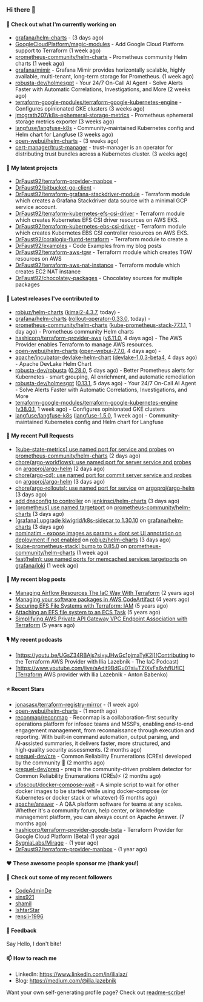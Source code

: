 ### Hi there 👋

#### 👷 Check out what I'm currently working on

- [grafana/helm-charts](https://github.com/grafana/helm-charts) -  (3 days ago)
- [GoogleCloudPlatform/magic-modules](https://github.com/GoogleCloudPlatform/magic-modules) - Add Google Cloud Platform support to Terraform (1 week ago)
- [prometheus-community/helm-charts](https://github.com/prometheus-community/helm-charts) - Prometheus community Helm charts (1 week ago)
- [grafana/mimir](https://github.com/grafana/mimir) - Grafana Mimir provides horizontally scalable, highly available, multi-tenant, long-term storage for Prometheus. (1 week ago)
- [robusta-dev/holmesgpt](https://github.com/robusta-dev/holmesgpt) - Your 24/7 On-Call AI Agent - Solve Alerts Faster with Automatic Correlations, Investigations, and More (2 weeks ago)
- [terraform-google-modules/terraform-google-kubernetes-engine](https://github.com/terraform-google-modules/terraform-google-kubernetes-engine) - Configures opinionated GKE clusters (3 weeks ago)
- [jmcgrath207/k8s-ephemeral-storage-metrics](https://github.com/jmcgrath207/k8s-ephemeral-storage-metrics) - Prometheus ephemeral storage metrics exporter (3 weeks ago)
- [langfuse/langfuse-k8s](https://github.com/langfuse/langfuse-k8s) - Community-maintained Kubernetes config and Helm chart for Langfuse (3 weeks ago)
- [open-webui/helm-charts](https://github.com/open-webui/helm-charts) -  (3 weeks ago)
- [cert-manager/trust-manager](https://github.com/cert-manager/trust-manager) - trust-manager is an operator for distributing trust bundles across a Kubernetes cluster. (3 weeks ago)

#### 🌱 My latest projects

- [DrFaust92/terraform-provider-mapbox](https://github.com/DrFaust92/terraform-provider-mapbox) - 
- [DrFaust92/bitbucket-go-client](https://github.com/DrFaust92/bitbucket-go-client) - 
- [DrFaust92/terraform-grafana-stackdriver-module](https://github.com/DrFaust92/terraform-grafana-stackdriver-module) - Terraform module which creates a Grafana Stackdriver data source with a minimal GCP service account.
- [DrFaust92/terraform-kubernetes-efs-csi-driver](https://github.com/DrFaust92/terraform-kubernetes-efs-csi-driver) - Terraform module which creates Kubernetes EFS CSI driver resources on AWS EKS.
- [DrFaust92/terraform-kubernetes-ebs-csi-driver](https://github.com/DrFaust92/terraform-kubernetes-ebs-csi-driver) - Terraform module which creates Kubernetes EBS CSI controller resources on AWS EKS.
- [DrFaust92/coralogix-fluntd-terraform](https://github.com/DrFaust92/coralogix-fluntd-terraform) - Terraform module to create a 
- [DrFaust92/examples](https://github.com/DrFaust92/examples) - Code Examples from my blog posts
- [DrFaust92/terraform-aws-tgw](https://github.com/DrFaust92/terraform-aws-tgw) - Terraform module which creates TGW resources on AWS
- [DrFaust92/terraform-aws-nat-instance](https://github.com/DrFaust92/terraform-aws-nat-instance) - Terraform module which creates EC2 NAT instance
- [DrFaust92/chocolatey-packages](https://github.com/DrFaust92/chocolatey-packages) - Chocolatey sources for multiple packages

#### 🔭 Latest releases I've contributed to

- [robjuz/helm-charts](https://github.com/robjuz/helm-charts) ([kimai2-4.3.7](https://github.com/robjuz/helm-charts/releases/tag/kimai2-4.3.7), today) - 
- [grafana/helm-charts](https://github.com/grafana/helm-charts) ([rollout-operator-0.33.0](https://github.com/grafana/helm-charts/releases/tag/rollout-operator-0.33.0), today) - 
- [prometheus-community/helm-charts](https://github.com/prometheus-community/helm-charts) ([kube-prometheus-stack-77.1.1](https://github.com/prometheus-community/helm-charts/releases/tag/kube-prometheus-stack-77.1.1), 1 day ago) - Prometheus community Helm charts
- [hashicorp/terraform-provider-aws](https://github.com/hashicorp/terraform-provider-aws) ([v6.11.0](https://github.com/hashicorp/terraform-provider-aws/releases/tag/v6.11.0), 4 days ago) - The AWS Provider enables Terraform to manage AWS resources.
- [open-webui/helm-charts](https://github.com/open-webui/helm-charts) ([open-webui-7.7.0](https://github.com/open-webui/helm-charts/releases/tag/open-webui-7.7.0), 4 days ago) - 
- [apache/incubator-devlake-helm-chart](https://github.com/apache/incubator-devlake-helm-chart) ([devlake-1.0.3-beta4](https://github.com/apache/incubator-devlake-helm-chart/releases/tag/devlake-1.0.3-beta4), 4 days ago) - Apache DevLake Helm Chart
- [robusta-dev/robusta](https://github.com/robusta-dev/robusta) ([0.28.0](https://github.com/robusta-dev/robusta/releases/tag/0.28.0), 5 days ago) - Better Prometheus alerts for Kubernetes - smart grouping, AI enrichment, and automatic remediation
- [robusta-dev/holmesgpt](https://github.com/robusta-dev/holmesgpt) ([0.13.1](https://github.com/robusta-dev/holmesgpt/releases/tag/0.13.1), 5 days ago) - Your 24/7 On-Call AI Agent - Solve Alerts Faster with Automatic Correlations, Investigations, and More
- [terraform-google-modules/terraform-google-kubernetes-engine](https://github.com/terraform-google-modules/terraform-google-kubernetes-engine) ([v38.0.1](https://github.com/terraform-google-modules/terraform-google-kubernetes-engine/releases/tag/v38.0.1), 1 week ago) - Configures opinionated GKE clusters
- [langfuse/langfuse-k8s](https://github.com/langfuse/langfuse-k8s) ([langfuse-1.5.0](https://github.com/langfuse/langfuse-k8s/releases/tag/langfuse-1.5.0), 1 week ago) - Community-maintained Kubernetes config and Helm chart for Langfuse

#### 🔨 My recent Pull Requests

- [[kube-state-metrics] use named port for service and probes](https://github.com/prometheus-community/helm-charts/pull/6098) on [prometheus-community/helm-charts](https://github.com/prometheus-community/helm-charts) (2 days ago)
- [chore(argo-workflows): use named port for server service and probes](https://github.com/argoproj/argo-helm/pull/3459) on [argoproj/argo-helm](https://github.com/argoproj/argo-helm) (2 days ago)
- [chore(argo-cd): use named port for commit server service and probes](https://github.com/argoproj/argo-helm/pull/3456) on [argoproj/argo-helm](https://github.com/argoproj/argo-helm) (3 days ago)
- [chore(argo-rollouts): use named port for service](https://github.com/argoproj/argo-helm/pull/3455) on [argoproj/argo-helm](https://github.com/argoproj/argo-helm) (3 days ago)
- [add dnsconfig to controller](https://github.com/jenkinsci/helm-charts/pull/1478) on [jenkinsci/helm-charts](https://github.com/jenkinsci/helm-charts) (3 days ago)
- [[prometheus] use named targetport](https://github.com/prometheus-community/helm-charts/pull/6097) on [prometheus-community/helm-charts](https://github.com/prometheus-community/helm-charts) (3 days ago)
- [[grafana] upgrade kiwigrid/k8s-sidecar to 1.30.10](https://github.com/grafana/helm-charts/pull/3879) on [grafana/helm-charts](https://github.com/grafana/helm-charts) (3 days ago)
- [nominatim - expose images as params &#43; dont set UI annotation on deployment if not enabled](https://github.com/robjuz/helm-charts/pull/138) on [robjuz/helm-charts](https://github.com/robjuz/helm-charts) (3 days ago)
- [[kube-prometheus-stack] bump to 0.85.0](https://github.com/prometheus-community/helm-charts/pull/6084) on [prometheus-community/helm-charts](https://github.com/prometheus-community/helm-charts) (1 week ago)
- [feat(helm): use named ports for memcached services targetports](https://github.com/grafana/loki/pull/18990) on [grafana/loki](https://github.com/grafana/loki) (1 week ago)

#### 📜 My recent blog posts

- [Managing Airflow Resources The IaC Way With Terraform](https://engineering.placer.ai/managing-airflow-resources-the-iac-way-with-terraform-ea5b8db573ad?source=rss-cac402f06fa8------2) (2 years ago)
- [Managing your software packages in AWS CodeArtifact](https://medium.com/@ilia.lazebnik/managing-your-software-packages-in-aws-codeartifact-12d00053e243?source=rss-cac402f06fa8------2) (4 years ago)
- [Securing EFS File Systems with Terraform: IAM](https://medium.com/@ilia.lazebnik/securing-efs-file-systems-with-terraform-iam-d2a066c198ab?source=rss-cac402f06fa8------2) (5 years ago)
- [Attaching an EFS file system to an ECS Task](https://medium.com/@ilia.lazebnik/attaching-an-efs-file-system-to-an-ecs-task-7bd15b76a6ef?source=rss-cac402f06fa8------2) (5 years ago)
- [Simplifying AWS Private API Gateway VPC Endpoint Association with Terraform](https://medium.com/@ilia.lazebnik/simplifying-aws-private-api-gateway-vpc-endpoint-association-with-terraform-b379a247afbf?source=rss-cac402f06fa8------2) (5 years ago)

#### 🎙️ My recent podcasts
- [https://youtu.be/UGsZ34RBAjs?si=yJHwGc1pjmaTyK2l](Contributing to the Terraform AWS Provider with Ilia Lazebnik - The IaC Podcast)
- [https://www.youtube.com/live/aAdit9BdGu0?si=TZiXvFs6vhfIUfIC](Terraform AWS provider with Ilia Lazebnik - Anton Babenko)

#### ⭐ Recent Stars

- [jonasasx/terraform-registry-mirror](https://github.com/jonasasx/terraform-registry-mirror) -  (1 week ago)
- [open-webui/helm-charts](https://github.com/open-webui/helm-charts) -  (1 month ago)
- [reconmap/reconmap](https://github.com/reconmap/reconmap) - Reconmap is a collaboration-first security operations platform for infosec teams and MSSPs, enabling end‑to‑end engagement management, from reconnaissance through execution and reporting. With built-in command automation, output parsing, and AI‑assisted summaries, it delivers faster, more structured, and high‑quality security assessments. (2 months ago)
- [prequel-dev/cre](https://github.com/prequel-dev/cre) - Common Reliability Enumerations (CREs) developed by the community 📖 (2 months ago)
- [prequel-dev/preq](https://github.com/prequel-dev/preq) - preq is the community-driven problem detector for Common Reliability Enumerations (CREs)⚡️ (2 months ago)
- [ufoscout/docker-compose-wait](https://github.com/ufoscout/docker-compose-wait) - A simple script to wait for other docker images to be started while using docker-compose (or Kubernetes or docker stack or whatever) (5 months ago)
- [apache/answer](https://github.com/apache/answer) - A Q&amp;A platform software for teams at any scales. Whether it&#39;s a community forum, help center, or knowledge management platform, you can always count on Apache Answer. (7 months ago)
- [hashicorp/terraform-provider-google-beta](https://github.com/hashicorp/terraform-provider-google-beta) - Terraform Provider for Google Cloud Platform (Beta) (1 year ago)
- [SygniaLabs/Mirage](https://github.com/SygniaLabs/Mirage) -  (1 year ago)
- [DrFaust92/terraform-provider-mapbox](https://github.com/DrFaust92/terraform-provider-mapbox) -  (1 year ago)

#### ❤️ These awesome people sponsor me (thank you!)


#### 👯 Check out some of my recent followers

- [CodeAdminDe](https://github.com/CodeAdminDe)
- [sins921](https://github.com/sins921)
- [shamil](https://github.com/shamil)
- [IshtarStar](https://github.com/IshtarStar)
- [rensii-1996](https://github.com/rensii-1996)

#### 💬 Feedback

Say Hello, I don't bite!

#### 📫 How to reach me

- LinkedIn: https://www.linkedin.com/in/ilialaz/
- Blog: https://medium.com/@ilia.lazebnik

Want your own self-generating profile page? Check out [readme-scribe](https://github.com/muesli/readme-scribe)!



